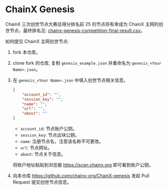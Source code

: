 # ChainX Genesis

ChainX 三次创世节点大赛总得分排名前 25 的节点将有幸成为 ChainX 主网的创世节点，最终排名见: [chainx-genesis-competition-final-result.csv](https://gist.github.com/liuchengxu/10db5920590454d7b5fb5feaf2769fc6#file-chainx-genesis-competition-final-result-csv)。

如何提交 ChainX 主网创世节点:

1. fork 本仓库。

2. clone fork 的仓库, 复制 `genesis_example.json` 并重命名为 `genesis_<Your Name>.json`。

3. 在 `genesis_<Your Name>.json` 中填入创世节点相关信息。

    ```json
    {
        "account_id": "",
        "session_key": "",
        "name": "",
        "url": "",
        "about": ""
    }
    ```

    - `account_id`: 节点账户公钥。
    - `session_key`: 节点出块公钥。
    - `name`: 注册节点名，注意该名称不可更改。
    - `url`: 节点网址。
    - `about`: 节点关于信息。

    将账户地址粘贴到浏览器 https://scan.chainx.org 即可看到账户公钥。

4. 向本仓库 https://github.com/chainx-org/ChainX-genesis 发起 Pull Request 提交创世节点信息。
